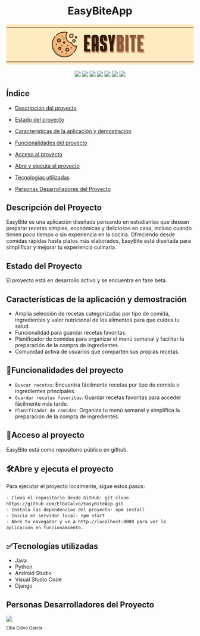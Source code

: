 <h1 align="center"> EasyBiteApp </h1>

![Banner EasyBite](https://raw.githubusercontent.com/ElbaCalvo/EasyBiteApp/main/doc/logo/EasyBite_Github.jpg?token=GHSAT0AAAAAACQC663YDREBI5ZOPVS6HFP4ZQRPGBQ)

<p align="center">
  <img src="https://img.shields.io/badge/STATUS-EN%20DESAROLLO-b08968">
  <img src="https://img.shields.io/badge/Python-EA4C89?style=for-the-badge&logo=python&logoColor=white&color=8B5839&style=plastic">
  <img src="https://img.shields.io/badge/Java-ED8B00?style=for-the-badge&logo=openjdk&logoColor=white&color=8B5839&style=plastic">
  <img src="https://img.shields.io/badge/Django-092E20?style=for-the-badge&logo=django&logoColor=white&color=8B5839&style=plastic">
  <img src="https://img.shields.io/badge/Android Studio-092E20?style=for-the-badge&logo=androidstudio&color=321B0D&logoColor=white&style=plastic">
  <img src="https://img.shields.io/badge/Visual%20Studio%20Code-0078d7.svg?style=for-the-badge&logo=visual-studio-code&color=321B0D&logoColor=white&style=plastic">
  <img src="https://img.shields.io/badge/github-%23121011.svg?style=for-the-badge&logo=github&logoColor=white&style=plastic">

</p>

## Índice

* [Descripción del proyecto](#descripción-del-proyecto)

* [Estado del proyecto](#Estado-del-proyecto)

* [Características de la aplicación y demostración](#Características-de-la-aplicación-y-demostración)
  
* [Funcionalidades del proyecto](#Funcionalidades-del-proyecto)

* [Acceso al proyecto](#acceso-proyecto)
  
* [Abre y ejecuta el proyecto](#Abre-y-ejecuta-el-proyecto)

* [Tecnologías utilizadas](#tecnologías-utilizadas)

* [Personas Desarrolladores del Proyecto](#personas-desarrolladores)

  
## Descripción del Proyecto
EasyBite es una aplicación diseñada pensando en estudiantes que desean preparar recetas simples, económicas y deliciosas en casa, incluso cuando tienen poco tiempo o sin experiencia en la cocina. Ofreciendo desde comidas rápidas hasta platos más elaborados, EasyBite está diseñada para simplificar y mejorar tu experiencia culinaria.
  
## Estado del Proyecto

El proyecto está en desarrollo activo y se encuentra en fase beta.

## Características de la aplicación y demostración

- Amplia selección de recetas categorizadas por tipo de comida, ingredientes y valor nutricional de los alimentos para que cuides tu salud.
- Funcionalidad para guardar recetas favoritas.
- Planificador de comidas para organizar el menú semanal y facilitar la preparación de la compra de ingredientes.
- Comunidad activa de usuarios que comparten sus propias recetas.

## :hammer:Funcionalidades del proyecto

- `Buscar recetas`: Encuentra fácilmente recetas por tipo de comida o ingredientes principales.
- `Guardar recetas favoritas`: Guardar recetas favoritas para acceder fácilmente más tarde.
- `Planificador de comidas`: Organiza tu menú semanal y simplifica la preparación de la compra de ingredientes.

## :file_folder:Acceso al proyecto

EasyBite está como repositorio público en github.

## :hammer_and_wrench:Abre y ejecuta el proyecto

Para ejecutar el proyecto localmente, sigue estos pasos:

    - Clona el repositorio desde GitHub: git clone https://github.com/ElbaCalvo/EasyBiteApp.git
    - Instala las dependencias del proyecto: npm install
    - Inicia el servidor local: npm start
    - Abre tu navegador y ve a http://localhost:8000 para ver la aplicación en funcionamiento.

## :white_check_mark:Tecnologías utilizadas

- Java
- Python
- Android Studio
- Visual Studio Code
- Django
  
## Personas Desarrolladores del Proyecto

<img src="https://avatars.githubusercontent.com/u/145338534?v=4" width=115><br><sub>Elba Calvo García</sub>
